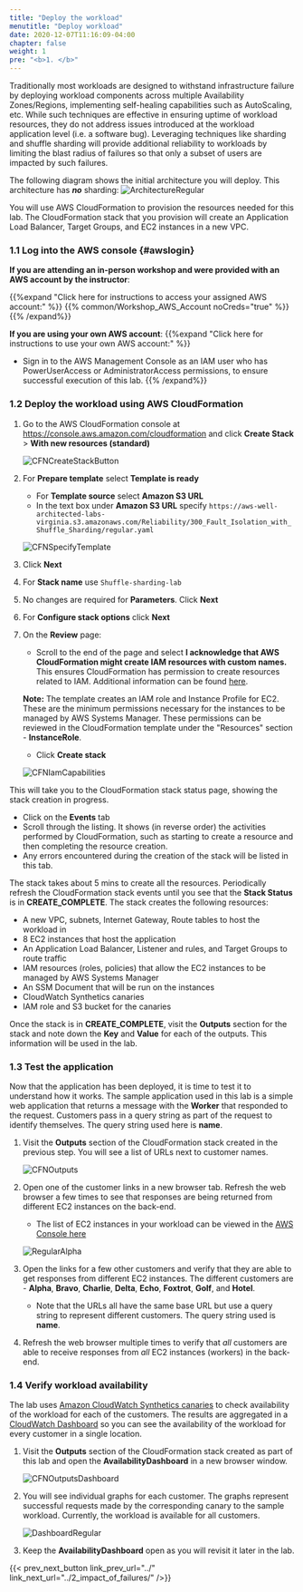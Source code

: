 ```yaml
---
title: "Deploy the workload"
menutitle: "Deploy workload"
date: 2020-12-07T11:16:09-04:00
chapter: false
weight: 1
pre: "<b>1. </b>"
---
```


Traditionally most workloads are designed to withstand infrastructure failure by deploying workload components across multiple Availability Zones/Regions, implementing self-healing capabilities such as AutoScaling, etc. While such techniques are effective in ensuring uptime of workload resources, they do not address issues introduced at the workload application level (i.e. a software bug). Leveraging techniques like sharding and shuffle sharding will provide additional reliability to workloads by limiting the blast radius of failures so that only a subset of users are impacted by such failures.

The following diagram shows the initial architecture you will deploy.  This architecture has **_no_** sharding:
![ArchitectureRegular](/Reliability/300_Fault_Isolation_with_Shuffle_Sharding/Images/Architecture-regular.png?classes=lab_picture_auto)

You will use AWS CloudFormation to provision the resources needed for this lab. The CloudFormation stack that you provision will create an Application Load Balancer, Target Groups, and EC2 instances in a new VPC.

### 1.1 Log into the AWS console {#awslogin}

**If you are attending an in-person workshop and were provided with an AWS account by the instructor**:

{{%expand "Click here for instructions to access your assigned AWS account:" %}} {{% common/Workshop_AWS_Account noCreds="true" %}} {{% /expand%}}

**If you are using your own AWS account**:
{{%expand "Click here for instructions to use your own AWS account:" %}}
* Sign in to the AWS Management Console as an IAM user who has PowerUserAccess or AdministratorAccess permissions, to ensure successful execution of this lab.
{{% /expand%}}

### 1.2 Deploy the workload using AWS CloudFormation

1. Go to the AWS CloudFormation console at <https://console.aws.amazon.com/cloudformation> and click **Create Stack** > **With new resources (standard)**

    ![CFNCreateStackButton](/Reliability/300_Fault_Isolation_with_Shuffle_Sharding/Images/CFNCreateStackButton.png?classes=lab_picture_auto)

1. For **Prepare template** select **Template is ready**

    * For **Template source** select **Amazon S3 URL**
    * In the text box under **Amazon S3 URL** specify `https://aws-well-architected-labs-virginia.s3.amazonaws.com/Reliability/300_Fault_Isolation_with_Shuffle_Sharding/regular.yaml`

    ![CFNSpecifyTemplate](/Reliability/300_Fault_Isolation_with_Shuffle_Sharding/Images/CFNSpecifyTemplate.png?classes=lab_picture_auto)

1. Click **Next**
1. For **Stack name** use `Shuffle-sharding-lab`
1. No changes are required for **Parameters**. Click **Next**
1. For **Configure stack options** click **Next**
1. On the **Review** page:
    * Scroll to the end of the page and select **I acknowledge that AWS CloudFormation might create IAM resources with custom names.** This ensures CloudFormation has permission to create resources related to IAM. Additional information can be found [here](https://docs.aws.amazon.com/AWSCloudFormation/latest/APIReference/API_CreateStack.html).

    **Note:** The template creates an IAM role and Instance Profile for EC2. These are the minimum permissions necessary for the instances to be managed by AWS Systems Manager. These permissions can be reviewed in the CloudFormation template under the "Resources" section - **InstanceRole**.

    * Click **Create stack**

    ![CFNIamCapabilities](/Reliability/300_Fault_Isolation_with_Shuffle_Sharding/Images/CFNIamCapabilities.png?classes=lab_picture_auto)

This will take you to the CloudFormation stack status page, showing the stack creation in progress.

  * Click on the **Events** tab
  * Scroll through the listing. It shows (in reverse order) the activities performed by CloudFormation, such as starting to create a resource and then completing the resource creation.
  * Any errors encountered during the creation of the stack will be listed in this tab.

The stack takes about 5 mins to create all the resources. Periodically refresh the CloudFormation stack events until you see that the **Stack Status** is in **CREATE_COMPLETE**. The stack creates the following resources:

* A new VPC, subnets, Internet Gateway, Route tables to host the workload in
* 8 EC2 instances that host the application
* An Application Load Balancer, Listener and rules, and Target Groups to route traffic
* IAM resources (roles, policies) that allow the EC2 instances to be managed by AWS Systems Manager
* An SSM Document that will be run on the instances
* CloudWatch Synthetics canaries
* IAM role and S3 bucket for the canaries

Once the stack is in **CREATE_COMPLETE**, visit the **Outputs** section for the stack and note down the **Key** and **Value** for each of the outputs. This information will be used in the lab.

### 1.3 Test the application

Now that the application has been deployed, it is time to test it to understand how it works. The sample application used in this lab is a simple web application that returns a message with the **Worker** that responded to the request. Customers pass in a query string as part of the request to identify themselves. The query string used here is **name**.

1. Visit the **Outputs** section of the CloudFormation stack created in the previous step. You will see a list of URLs next to customer names.

    ![CFNOutputs](/Reliability/300_Fault_Isolation_with_Shuffle_Sharding/Images/CFNOutputs.png?classes=lab_picture_auto)

1. Open one of the customer links in a new browser tab. Refresh the web browser a few times to see that responses are being returned from different EC2 instances on the back-end.
    * The list of EC2 instances in your workload can be viewed in the [AWS Console here](https://console.aws.amazon.com/ec2/v2/home?#Instances:tag:Name=Worker)

    ![RegularAlpha](/Reliability/300_Fault_Isolation_with_Shuffle_Sharding/Images/RegularAlpha.png?classes=lab_picture_auto)

1. Open the links for a few other customers and verify that they are able to get responses from different EC2 instances. The different customers are - **Alpha**, **Bravo**, **Charlie**, **Delta**, **Echo**, **Foxtrot**, **Golf**, and **Hotel**.
    * Note that the URLs all have the same base URL but use a query string to represent different customers. The query string used is **name**.

1. Refresh the web browser multiple times to verify that _all_ customers are able to receive responses from _all_ EC2 instances (workers) in the back-end.

### 1.4 Verify workload availability

The lab uses [Amazon CloudWatch Synthetics canaries](https://docs.aws.amazon.com/AmazonCloudWatch/latest/monitoring/CloudWatch_Synthetics_Canaries.html) to check availability of the workload for each of the customers. The results are aggregated in a [CloudWatch Dashboard](https://docs.aws.amazon.com/AmazonCloudWatch/latest/monitoring/CloudWatch_Dashboards.html) so you can see the availability of the workload for every customer in a single location.

1. Visit the **Outputs** section of the CloudFormation stack created as part of this lab and open the **AvailabilityDashboard** in a new browser window.

    ![CFNOutputsDashboard](/Reliability/300_Fault_Isolation_with_Shuffle_Sharding/Images/CFNOutputsDashboard.png?classes=lab_picture_auto)

1. You will see individual graphs for each customer. The graphs represent successful requests made by the corresponding canary to the sample workload. Currently, the workload is available for all customers.

    ![DashboardRegular](/Reliability/300_Fault_Isolation_with_Shuffle_Sharding/Images/DashboardRegular.png?classes=lab_picture_auto)

1. Keep the **AvailabilityDashboard** open as you will revisit it later in the lab.

{{< prev_next_button link_prev_url="../" link_next_url="../2_impact_of_failures/" />}}
